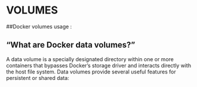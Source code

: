 # VOLUMES

##Docker volumes usage :

## <q>What are Docker data volumes?</q>

A data volume is a specially designated directory within one or more containers that bypasses Docker’s storage driver and 
interacts directly with the host file system. Data volumes provide several useful features for persistent or shared data:

